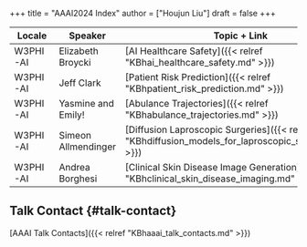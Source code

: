+++
title = "AAAI2024 Index"
author = ["Houjun Liu"]
draft = false
+++

| Locale   | Speaker             | Topic + Link                                                                                         |
|----------|---------------------|------------------------------------------------------------------------------------------------------|
| W3PHI-AI | Elizabeth Broycki   | [AI Healthcare Safety]({{< relref "KBhai_healthcare_safety.md" >}})                                  |
| W3PHI-AI | Jeff Clark          | [Patient Risk Prediction]({{< relref "KBhpatient_risk_prediction.md" >}})                            |
| W3PHI-AI | Yasmine and Emily!  | [Abulance Trajectories]({{< relref "KBhabulance_trajectories.md" >}})                                |
| W3PHI-AI | Simeon Allmendinger | [Diffusion Laproscopic Surgeries]({{< relref "KBhdiffusion_models_for_laproscopic_surgeries.md" >}}) |
| W3PHI-AI | Andrea Borghesi     | [Clinical Skin Disease Image Generation]({{< relref "KBhclinical_skin_disease_imaging.md" >}})       |


## Talk Contact {#talk-contact}

[AAAI Talk Contacts]({{< relref "KBhaaai_talk_contacts.md" >}})
